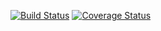 [![Build Status](https://travis-ci.org/breakbit/scaleway.svg?branch=develop)](https://travis-ci.org/breakbit/scaleway) [![Coverage Status](https://coveralls.io/repos/github/breakbit/scaleway/badge.svg?branch=develop)](https://coveralls.io/github/breakbit/scaleway?branch=develop)
